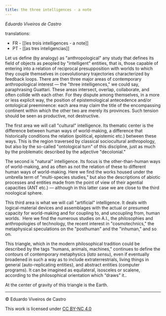 ```yaml
---
title: the three intelligences - a note
---
```


*Eduardo Viveiros de Castro*

translations:
- FR - [[les trois intelligences - a note]]
- PT - [[as tres inteligencias]]

Let us define (by analogy) as "anthropological" any study that defines its field of objects as peopled by "intelligent" entities, that is, those capable of entering into a relation of reciprocal presupposition with worlds to which they couple themselves in coevolutionary trajectories characterized by feedback loops. There are then three major areas of contemporary anthropological interest — the "three intelligences," we could say, paraphrasing Guattari. These areas intersect, overlap, collaborate, and often collide with each other. For they dispute among themselves, in a more or less explicit way, the position of epistemological antecedence and/or ontological preeminence: each area may claim the title of the encompassing continent within which the other two are merely its provinces. Such tension should be seen as productive, not destructive.

The first area we will call "cultural" intelligence. Its thematic center is the difference between human ways of world-making, a difference that historically conditions the relation (political, epistemic etc.) between these ways. This is the region traversed by classical sociocultural anthropology, but also by the so-called "ontological turn" of this discipline, just as much by the problematic described by the adjective "decolonial."

The second is "natural" intelligence. Its focus is the other-than-human ways of world-making, and as often as not the relation of these to different human ways of world-making. Here we find the works housed under the umbrella term of "multi-species studies," but also the descriptions of abiotic processes and entities made from the point of view of their agential capacities (ANT etc.) — although in this latter case we are close to the third noological sphere.

This third area is what we will call "artificial" intelligence. It deals with logical-material devices and assemblages with the actual or presumed capacity for world-making and for coupling to, and uncoupling from, human worlds.  Here we find the numerous studies on A.I., the philosophies and anthropologies of technology, the recent interest in "cosmotechnics," the metaphysical speculations on the "posthuman" and the "inhuman," and so on.

This triangle, which in the modern philosophical tradition could be described by the tags "humans, animals, machines," continues to define the contours of contemporary metaphysics (*lato sensu*), even if eventually broadened in such a way as to include extraterrestrials, living things in general (auto-replicating entities), and abstract entities (computer programs). It can be imagined as equilateral, isosceles or scalene, according to the philosophical orientation which “draws” it..

At the center of gravity of this triangle is the Earth.

---
© Eduardo Viveiros de Castro

This work is licensed under [CC BY-NC 4.0](https://creativecommons.org/licenses/by-nc/4.0/)

